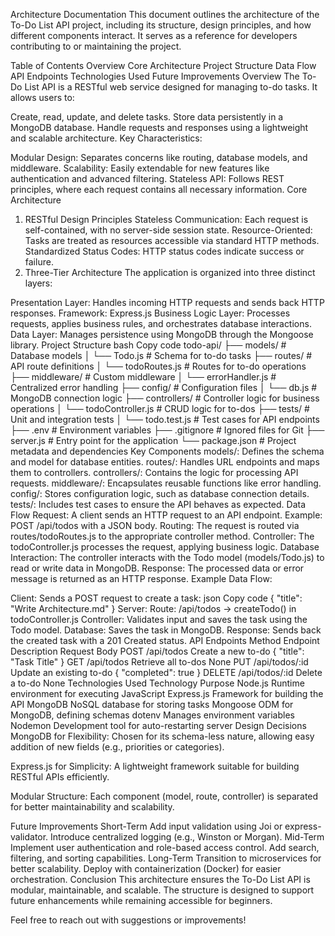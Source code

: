 Architecture Documentation
This document outlines the architecture of the To-Do List API project, including its structure, design principles, and how different components interact. It serves as a reference for developers contributing to or maintaining the project.

Table of Contents
Overview
Core Architecture
Project Structure
Data Flow
API Endpoints
Technologies Used
Future Improvements
Overview
The To-Do List API is a RESTful web service designed for managing to-do tasks. It allows users to:

Create, read, update, and delete tasks.
Store data persistently in a MongoDB database.
Handle requests and responses using a lightweight and scalable architecture.
Key Characteristics:

Modular Design: Separates concerns like routing, database models, and middleware.
Scalability: Easily extendable for new features like authentication and advanced filtering.
Stateless API: Follows REST principles, where each request contains all necessary information.
Core Architecture

1. RESTful Design Principles
   Stateless Communication: Each request is self-contained, with no server-side session state.
   Resource-Oriented: Tasks are treated as resources accessible via standard HTTP methods.
   Standardized Status Codes: HTTP status codes indicate success or failure.
2. Three-Tier Architecture
   The application is organized into three distinct layers:

Presentation Layer: Handles incoming HTTP requests and sends back HTTP responses.
Framework: Express.js
Business Logic Layer: Processes requests, applies business rules, and orchestrates database interactions.
Data Layer: Manages persistence using MongoDB through the Mongoose library.
Project Structure
bash
Copy code
todo-api/
├── models/ # Database models
│ └── Todo.js # Schema for to-do tasks
├── routes/ # API route definitions
│ └── todoRoutes.js # Routes for to-do operations
├── middleware/ # Custom middleware
│ └── errorHandler.js # Centralized error handling
├── config/ # Configuration files
│ └── db.js # MongoDB connection logic
├── controllers/ # Controller logic for business operations
│ └── todoController.js # CRUD logic for to-dos
├── tests/ # Unit and integration tests
│ └── todo.test.js # Test cases for API endpoints
├── .env # Environment variables
├── .gitignore # Ignored files for Git
├── server.js # Entry point for the application
└── package.json # Project metadata and dependencies
Key Components
models/: Defines the schema and model for database entities.
routes/: Handles URL endpoints and maps them to controllers.
controllers/: Contains the logic for processing API requests.
middleware/: Encapsulates reusable functions like error handling.
config/: Stores configuration logic, such as database connection details.
tests/: Includes test cases to ensure the API behaves as expected.
Data Flow
Request: A client sends an HTTP request to an API endpoint.
Example: POST /api/todos with a JSON body.
Routing: The request is routed via routes/todoRoutes.js to the appropriate controller method.
Controller: The todoController.js processes the request, applying business logic.
Database Interaction: The controller interacts with the Todo model (models/Todo.js) to read or write data in MongoDB.
Response: The processed data or error message is returned as an HTTP response.
Example Data Flow:

Client: Sends a POST request to create a task:
json
Copy code
{
"title": "Write Architecture.md"
}
Server:
Route: /api/todos → createTodo() in todoController.js
Controller: Validates input and saves the task using the Todo model.
Database: Saves the task in MongoDB.
Response: Sends back the created task with a 201 Created status.
API Endpoints
Method Endpoint Description Request Body
POST /api/todos Create a new to-do { "title": "Task Title" }
GET /api/todos Retrieve all to-dos None
PUT /api/todos/:id Update an existing to-do { "completed": true }
DELETE /api/todos/:id Delete a to-do None
Technologies Used
Technology Purpose
Node.js Runtime environment for executing JavaScript
Express.js Framework for building the API
MongoDB NoSQL database for storing tasks
Mongoose ODM for MongoDB, defining schemas
dotenv Manages environment variables
Nodemon Development tool for auto-restarting server
Design Decisions
MongoDB for Flexibility:
Chosen for its schema-less nature, allowing easy addition of new fields (e.g., priorities or categories).

Express.js for Simplicity:
A lightweight framework suitable for building RESTful APIs efficiently.

Modular Structure:
Each component (model, route, controller) is separated for better maintainability and scalability.

Future Improvements
Short-Term
Add input validation using Joi or express-validator.
Introduce centralized logging (e.g., Winston or Morgan).
Mid-Term
Implement user authentication and role-based access control.
Add search, filtering, and sorting capabilities.
Long-Term
Transition to microservices for better scalability.
Deploy with containerization (Docker) for easier orchestration.
Conclusion
This architecture ensures the To-Do List API is modular, maintainable, and scalable. The structure is designed to support future enhancements while remaining accessible for beginners.

Feel free to reach out with suggestions or improvements!
